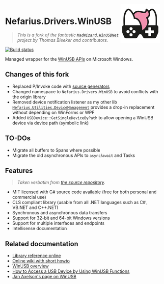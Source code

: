 <img src="assets/NSS-128x128.png" align="right" />

# Nefarius.Drivers.WinUSB

> *This is a fork of the fantastic [`MadWizard.WinUSBNet`](https://github.com/snikeguo/winusbnet) project by Thomas Bleeker and contributors.*

[![Build status](https://ci.appveyor.com/api/projects/status/rqfsoto1qpd0456f?svg=true)](https://ci.appveyor.com/project/nefarius/nefarius-drivers-winusb)

Managed wrapper for the [WinUSB APIs](https://learn.microsoft.com/en-us/windows-hardware/drivers/usbcon/winusb) on Microsoft Windows.

## Changes of this fork

- Replaced P/Invoke code with [source generators](https://github.com/microsoft/CsWin32)
- Changed namespace to `Nefarius.Drivers.WinUSB` to avoid conflicts with the origin library
- Removed device notification listener as my other lib [`Nefarius.Utilities.DeviceManagement`](https://github.com/nefarius/Nefarius.Utilities.DeviceManagement) provides a drop-in replacement without depending on WinForms or WPF
- Added `USBDevice::GetSingleDeviceByPath` to allow opening a WinUSB device via device path (symbolic link)

## TO-DOs

- Migrate all buffers to Spans where possible
- Migrate the old asynchronous APIs to `async`/`await` and Tasks

## Features

> *Taken verbatim from [the source repository](https://github.com/snikeguo/winusbnet/blob/master/README.md).*

- MIT licensed with C# source code available (free for both personal and commercial use)
- CLS compliant library (usable from all .NET languages such as C#, VB.NET and C++.NET)
- Synchronous and asynchronous data transfers
- Support for 32-bit and 64-bit Windows versions
- Support for multiple interfaces and endpoints
- Intellisense documentation

## Related documentation

- [Library reference online](http://madwizard-thomas.github.io/winusbnet/docs/)
- [Online wiki with short howto](https://github.com/madwizard-thomas/winusbnet/wiki)
- [WinUSB overview](https://docs.microsoft.com/en-us/windows-hardware/drivers/usbcon/winusb)
- [How to Access a USB Device by Using WinUSB Functions](https://docs.microsoft.com/en-us/windows-hardware/drivers/usbcon/-using-winusb-api-to-communicate-with-a-usb-device)
- [Jan Axelson's page on WinUSB](http://janaxelson.com/winusb.htm)
